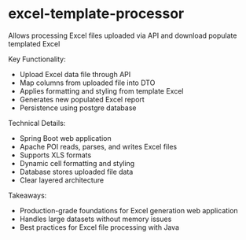 # excel-template-processor
Allows processing Excel files uploaded via API and download populate templated Excel 


Key Functionality:
- Upload Excel data file through API
- Map columns from uploaded file into DTO 
- Applies formatting and styling from template Excel
- Generates new populated Excel report
- Persistence using postgre database

Technical Details:  
- Spring Boot web application 
- Apache POI reads, parses, and writes Excel files
- Supports XLS formats
- Dynamic cell formatting and styling 
- Database stores uploaded file data
- Clear layered architecture


Takeaways: 
- Production-grade foundations for Excel generation web application
- Handles large datasets without memory issues
- Best practices for Excel file processing with Java


